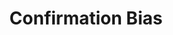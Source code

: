 ---
title: "Confirmation Bias"
description: "The tendency to search for, interpret, focus on and remember information in a way that confirms one's preconceptions."
categories: ["too much information"]
tags: [
  "research",
  "belief",
  "reasoning",
  "interpretation"
]
reading: [
  "https://www.antonsten.com/confirmation-bias/",
  "https://www.verywellmind.com/what-is-a-confirmation-bias-2795024",
  "https://www.kooslooijesteijn.net/blog/design-better-avoiding-cognitive-biases",
  "https://medium.muz.li/6-common-cognitive-biases-uxers-should-know-750b8c7af1a8",
  "https://en.wikipedia.org/wiki/Confirmation_bias"
]
---